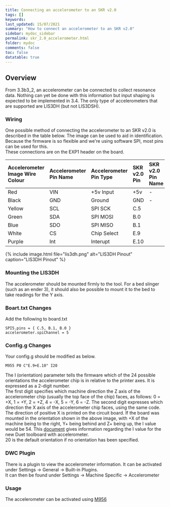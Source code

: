 ```yaml
---
title: Connecting an accelerometer to an SKR v2.0
tags: []
keywords: 
last_updated: 15/07/2021
summary: "How to connect an accelerometer to an SKR v2.0"
sidebar: mydoc_sidebar
permalink: skr_2.0_accelerometer.html
folder: mydoc
comments: false
toc: false
datatable: true
---
```


## Overview

From 3.3b3_2, an accelerometer can be connected to collect resonance data. Nothing can yet be done with this information but input shaping is expected to be implemented in 3.4. The only type of accelerometers that are supported are LIS3DH (but not LIS3DSH).  

### Wiring

One possible method of connecting the accelerometer to an SKR v2.0 is described in the table below. The image can be used to aid in identification.  
Because the firmware is so flexible and we're using software SPI, most pins can be used for this.  
These connections are on the EXP1 header on the board.  

<div class="datatable-begin"></div>

|Accelerometer Image Wire Colour|Accelerometer Pin Name|Accelerometer Pin Type|SKR v2.0 Pin|SKR v2.0 Pin Name|
|:---|:---|:---|:---|:----|
|Red|VIN| +5v Input| +5v| -|
|Black|GND|Ground|GND|-|
|Yellow|SCL|SPI SCK|C.5||
|Green|SDA|SPI MOSI|B.0||
|Blue|SDO|SPI MISO|B.1||
|White|CS|Chip Select|E.9||
|Purple|Int|Interupt|E.10||

<div class="datatable-end"></div>

{% include image.html file="lis3dh.png" alt="LIS3DH Pinout" caption="LIS3DH Pinout" %}

### Mounting the LIS3DH

The accelerometer should be mounted firmly to the tool. For a bed slinger (such as an ender 3), it should also be possible to mount it to the bed to take readings for the Y axis.  

### Boart.txt Changes

Add the following to board.txt
```
SPI5.pins = { C.5, B.1, B.0 }
accelerometer.spiChannel = 5
```

### Config.g Changes

Your config.g should be modified as below.
```
M955 P0 C"E.9+E.10" I20
```  
The I (orientation) parameter tells the firmware which of the 24 possible orientations the accelerometer chip is in relative to the printer axes. It is expressed as a 2-digit number.  
The first digit specifies which machine direction the Z axis of the accelerometer chip (usually the top face of the chip) faces, as follows: 0 = +X, 1 = +Y, 2 = +Z, 4 = -X, 5 = -Y, 6 = -Z. The second digit expresses which direction the X axis of the accelerometer chip faces, using the same code. The direction of positive X is printed on the circuit board. If the board was mounted in the orientation shown in the above image, with +X of the machine being to the right, Y+ being behind and Z+ being up, the I value would be 54. This [document](https://www.dropbox.com/s/hu2w5mk57l4zqpg/Accelerometer%20Orientation.pdf?dl=0) gives information regarding the I value for the new Duet toolboard with accelerometer.  
20 is the default orientation if no orientation has been specified.

### DWC Plugin

There is a plugin to view the accelerometer information. It can be activated under Settings -> General -> Built-in Plugins.  
It can then be found under Settings -> Machine Specific -> Accelerometer

### Usage

The accelerometer can be activated using [M956](https://duet3d.dozuki.com/Wiki/Gcode#Section_M956_Collect_accelerometer_data_and_write_to_file)